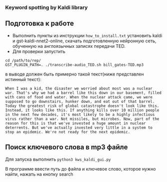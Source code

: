 ### Keyword spotting by Kaldi library

## Подготовка к работе

* Выполнить пункты из инструкции `how_to_install.txt` установить kaldi и gst-kaldi-nnet2-online, скачать подготовленную нейронную сеть, обученную на англоязычных записях передачи TED.
* Для проверки запустить
```
cd /path/to/rep/
GST_PLUGIN_PATH=. ./transcribe-audio_TED.sh bill_gates-TED.mp3
```

в выводе должен быть примерно такой текст(ниже представлен истинный текст):
```
When I was a kid, the disaster we worried about most was a nuclear war. That's why we had a barrel like this down in our basement, filled with cans of food and water. When the nuclear attack came, we were supposed to go downstairs, hunker down, and eat out of that barrel. Today the greatest risk of global catastrophe doesn't look like this. Instead, it looks like this. If anything kills over 10 million people in the next few decades, it's most likely to be a highly infectious virus rather than a war. Not missiles, but microbes. Now, part of the reason for this is that we've invested a huge amount in nuclear deterrents. But we've actually invested very little in a system to stop an epidemic. We're not ready for the next epidemic.
```

## Поиск ключевого слова в mp3 файле

Для запуска выполнить
`python3 kws_kaldi_gui.py`

В программе ввести путь до файла и ключевое слово, которое нужно найти, нажать на кнопку search






